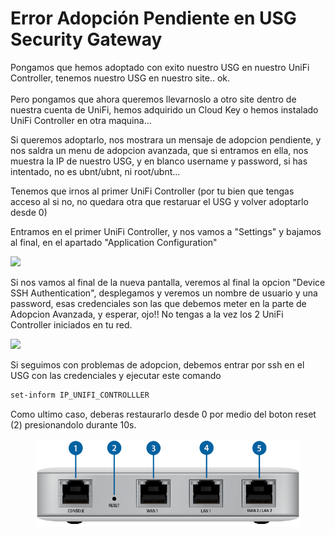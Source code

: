 # Error Adopción Pendiente en USG Security Gateway

Pongamos que hemos adoptado con exito nuestro USG en nuestro UniFi Controller, tenemos nuestro USG en nuestro site.. ok.\
\
Pero pongamos que ahora queremos llevarnoslo a otro site dentro de nuestra cuenta de UniFi, hemos adquirido un Cloud Key o hemos instalado UniFi Controller en otra maquina...

Si queremos adoptarlo, nos mostrara un mensaje de adopcion pendiente, y nos saldra un menu de adopcion avanzada, que si entramos en ella, nos muestra la IP de nuestro USG, y en blanco username y password, si has intentado, no es ubnt/ubnt, ni root/ubnt...

Tenemos que irnos al primer UniFi Controller (por tu bien que tengas acceso al si no, no quedara otra que restaruar el USG y volver adoptarlo desde 0)

Entramos en el primer UniFi Controller, y nos vamos a "Settings" y bajamos al final, en el apartado "Application Configuration"

![](../.gitbook/assets/img\_UnifiErrorAdoption.png)

Si nos vamos al final de la nueva pantalla, veremos al final la opcion "Device SSH Authentication", desplegamos y veremos un nombre de usuario y una password, esas credenciales son las que debemos meter en la parte de Adopcion Avanzada, y esperar, ojo!! No tengas a la vez los 2 UniFi Controller iniciados en tu red.

![](../.gitbook/assets/img\_UnifiErrorAdoption2.png)

Si seguimos con problemas de adopcion, debemos entrar por ssh en el USG con las credenciales y ejecutar este comando

```sh
set-inform IP_UNIFI_CONTROLLLER
```

Como ultimo caso, deberas restaurarlo desde 0 por medio del boton reset (2) presionandolo durante 10s.&#x20;

<figure><img src="../.gitbook/assets/image (3) (1) (1) (1).png" alt=""><figcaption></figcaption></figure>
